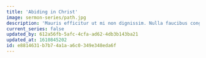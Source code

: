 ```yaml
---
title: 'Abiding in Christ'
image: sermon-series/path.jpg
description: 'Mauris efficitur ut mi non dignissim. Nulla faucibus congue iaculis. In facilisis mi lorem, vitae vulputate ipsum congue sit amet. Etiam id libero elementum, interdum lacus nec, posuere ante. Pellentesque tempor augue sed nunc consequat, nec molestie tortor tincidunt. Etiam placerat, tellus ac luctus interdum, mauris massa maximus justo, in tincidunt justo ligula dignissim erat. Nunc volutpat sodales lectus, ut consequat nisl. Ut faucibus odio fermentum, lobortis diam ornare, suscipit erat.'
current_series: false
updated_by: 612a56fb-5afc-4cfa-ad62-4db3b143ba21
updated_at: 1610845202
id: e8814631-b7b7-4a1a-a6c0-349e348eda6f
---
```

